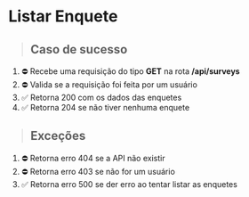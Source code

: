 # Listar Enquete

> ## Caso de sucesso

1. :no_entry: Recebe uma requisição do tipo **GET** na rota **/api/surveys**
2. :no_entry: Valida se a requisição foi feita por um usuário
3. :white_check_mark: Retorna 200 com os dados das enquetes
4. :white_check_mark: Retorna 204 se não tiver nenhuma enquete

> ## Exceções
 
1. :no_entry: Retorna erro 404 se a API não existir
2. :no_entry: Retorna erro 403 se não for um usuário
3. :white_check_mark: Retorna erro 500 se der erro ao tentar listar as enquetes
